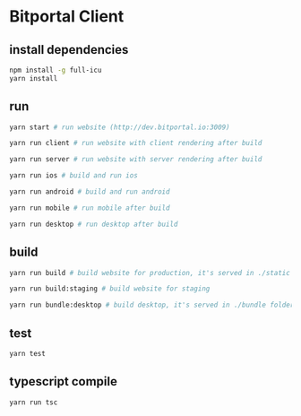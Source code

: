 # Bitportal Client

## install dependencies
```sh
npm install -g full-icu
yarn install
```

## run
```sh
yarn start # run website (http://dev.bitportal.io:3009)
```
```sh
yarn run client # run website with client rendering after build
```
```sh
yarn run server # run website with server rendering after build
```
```sh
yarn run ios # build and run ios
```
```sh
yarn run android # build and run android
```
```sh
yarn run mobile # run mobile after build
```
```sh
yarn run desktop # run desktop after build
```

## build
```sh
yarn run build # build website for production, it's served in ./static folder
```
```sh
yarn run build:staging # build website for staging
```
```sh
yarn run bundle:desktop # build desktop, it's served in ./bundle folder
```

## test
```sh
yarn test
```

## typescript compile
```sh
yarn run tsc
```
